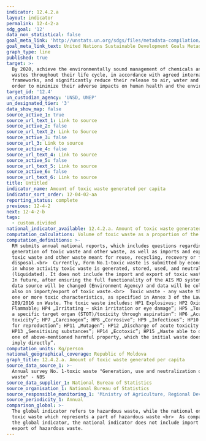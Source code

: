 ```yaml
---
indicator: 12.4.2.a
layout: indicator
permalink: 12-4-2-a
sdg_goal: '12'
data_non_statistical: false
goal_meta_link: 'http://unstats.un.org/sdgs/files/metadata-compilation/Metadata-Goal-12.pdf'
goal_meta_link_text: United Nations Sustainable Development Goals Metadata (pdf 782kB)
graph_type: line
published: true
target: >-
  By 2020, achieve the environmentally sound management of chemicals and all
  wastes throughout their life cycle, in accordance with agreed international
  frameworks, and significantly reduce their release to air, water and soil in
  order to minimize their adverse impacts on human health and the environment
target_id: '12.4'
un_custodian_agency: 'UNSD, UNEP'
un_designated_tier: '3'
data_show_map: false
source_active_1: true
source_url_text_1: Link to source
source_active_2: false
source_url_text_2: Link to Source
source_active_3: false
source_url_3: Link to source
source_active_4: false
source_url_text_4: Link to source
source_active_5: false
source_url_text_5: Link to source
source_active_6: false
source_url_text_6: Link to source
title: Untitled
indicator_name: Amount of toxic waste generated per capita
indicator_sort_order: 12-04-02-aa
reporting_status: complete
previous: 12-4-2
next: 12-4-2-b
tags:
  - custom.divided
national_indicator_available: 12.4.2.a. Amount of toxic waste generated per capita
computation_calculations: Volume of toxic waste as a proportion of the number of population.
computation_definitions: >-
  RM submits annual national reports, which includes questions regarding the
  generation of toxic waste and other waste, as well as imports and exports of
  toxic waste and other waste meant for reuse, recycling, recovery or final
  disposal.<br>  Currently, Form No.1-toxic waste is submitted by economic units
  in whose activity toxic waste is generated, stored, used, and neutralised
  (liquidated). It does not include the import and export of toxic waste. <br> 
  In future, after ensuring the full functionality of the AIS MD system, the
  data source will be changed (Environment Agency) and data will be collected
  also on import/export of toxic waste.<br>  Toxic waste - any waste that has
  one or more toxic characteristics, as specified in Annex 3 of the Law No.
  209/2016 on Waste. The toxic waste includes: HP1 Explosives; HP2 Oxidants; HP3
  Flammable; HP4 „Irritating – skin irritation or eye damage”; HP5 „Toxicity on
  a specific target organ (STOT)/toxicity through aspiration”: HP6 „Acute
  toxicity”; HP7 „Carcinogen”; HP8 „Corrosive”; HP9 „Infectious”; HP10 „Toxic
  for reproduction”; HP11 „Mutagen”; HP12 „Discharge of acute toxicity gas”;
  HP13 „Sensitising substances”; HP14 „Ecotoxic”; HP15 „Waste able to develop
  one of above-mentioned harmful property, which the initial waste does not
  imply directly”.
computation_units: Kg/person
national_geographical_coverage: Republic of Moldova
graph_title: 12.4.2.a. Amount of toxic waste generated per capita
source_data_source_1: >-
  Annual survey No. 1-toxic waste "Generation, use and neutralization of toxic
  waste" - NBS
source_data_supplier_1: National Bureau of Statistics
source_organisation_1: National Bureau of Statistics
source_responsible_monitoring_1: 'Ministry of Agriculture, Regional Development and Environment'
source_periodicity_1: Annual
comparison_global: >-
  The global indicator refers to hazardous waste, while the national one only to
  toxic waste which represents a part of hazardous waste <br>  As compared to
  the global indicator, the national indicator does not include import and
  export of hazardous waste.
---
```

